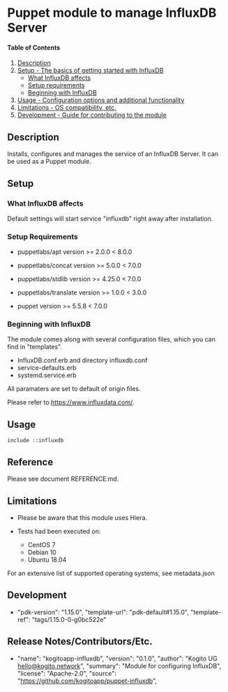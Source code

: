 # Puppet module to manage InfluxDB Server

#### Table of Contents

1. [Description](#description)
2. [Setup - The basics of getting started with InfluxDB](#setup)
    * [What InfluxDB affects](#what-InfluxDB-affects)
    * [Setup requirements](#setup-requirements)
    * [Beginning with InfluxDB](#beginning-with-InfluxDB)
3. [Usage - Configuration options and additional functionality](#usage)
4. [Limitations - OS compatibility, etc.](#limitations)
5. [Development - Guide for contributing to the module](#development)

## Description

Installs, configures and manages the service of an InfluxDB Server.
It can be used as a Puppet module.

## Setup

### What InfluxDB affects

Default settings will start service "influxdb" right away after installation.

### Setup Requirements

-   puppetlabs/apt
    version >= 2.0.0 < 8.0.0

-   puppetlabs/concat
    version >= 5.0.0 < 7.0.0

-   puppetlabs/stdlib
    version >= 4.25.0 < 7.0.0

-   puppetlabs/translate
    version >= 1.0.0 < 3.0.0

-   puppet
    version >= 5.5.8 < 7.0.0

### Beginning with InfluxDB

The module comes along with several configuration files, which you can find in "templates".

- InfluxDB.conf.erb and directory influxdb.conf
- service-defaults.erb
- systemd.service.erb

All paramaters are set to default of origin files.

Please refer to https://www.influxdata.com/.

## Usage

```
include ::influxdb
```

## Reference

Please see document REFERENCE.md.


## Limitations

-   Please be aware that this module uses Hiera.

-   Tests had been executed on:
    - CentOS 7
    - Debian 10
    - Ubuntu 18.04

For an extensive list of supported operating systems, see metadata.json


## Development

-   "pdk-version": "1.15.0",
    "template-url": "pdk-default#1.15.0",
    "template-ref": "tags/1.15.0-0-g0bc522e"


## Release Notes/Contributors/Etc.

-   "name": "kogitoapp-influxdb",
    "version": "0.1.0",
    "author": "Kogito UG <hello@kogito.network>",
    "summary": "Module for configuring InfluxDB",
    "license": "Apache-2.0",
    "source": "https://github.com/kogitoapp/puppet-influxdb",
